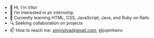 - 👋 Hi, I’m Vitor
- 👀 I’m interested in an internship
- 🌱 Currently learning HTML, CSS, JavaScript, Java, and Ruby on Rails
- 🔍 Seeking collaboration on projects
- 📫 How to reach me: smjvsilva@gmail.com; @jvpinheiro
<!---
PinheiroJV/PinheiroJV is a ✨ special ✨ repository because its `README.md` (this file) appears on your GitHub profile.
You can click the Preview link to take a look at your changes.
--->
